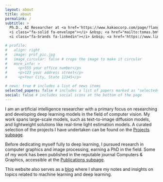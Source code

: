 ```yaml
---
layout: about
title: about
permalink: /
subtitle: >
  Ph.D., AI Researcher at <a href='https://www.kakaocorp.com/page/?lang=en'>Kakao Corporation</a>, South Korea <br> 
  <i class="fa-solid fa-envelope"></i> &nbsp; <a href="mailto:tomas.bmt@gmail.com">tomas.bmt@gmail.com</a> <br>
  <i class="fa-brands fa-linkedin"></i> &nbsp; <a href='https://www.linkedin.com/in/tuanminhbui/'>www.linkedin.com/in/tuanminhbui</a>

# profile:
#   align: right
#   image: prof_pic.jpg
#   image_circular: false # crops the image to make it circular
#   more_info: >
#     <p>555 your office number</p>
#     <p>123 your address street</p>
#     <p>Your City, State 12345</p>

# news: true # includes a list of news items
selected_papers: false # includes a list of papers marked as "selected={true}"
social: false # includes social icons at the bottom of the page
---
```


<!-- Write your biography here. Tell the world about yourself. Link to your favorite [subreddit](http://reddit.com). You can put a picture in, too. The code is already in, just name your picture `prof_pic.jpg` and put it in the `img/` folder.

Put your address / P.O. box / other info right below your picture. You can also disable any of these elements by editing `profile` property of the YAML header of your `_pages/about.md`. Edit `_bibliography/papers.bib` and Jekyll will render your [publications page](/al-folio/publications/) automatically.

Link to your social media connections, too. This theme is set up to use [Font Awesome icons](https://fontawesome.com/) and [Academicons](https://jpswalsh.github.io/academicons/), like the ones below. Add your Facebook, Twitter, LinkedIn, Google Scholar, or just disable all of them. -->

I am an artificial intelligence researcher with a primary focus on researching and developing deep learning models in the field of computer vision. My work spans large-scale models, such as text-to-image diffusion models, and lightweight solutions like real-time light estimation models. A curated selection of the projects I have undertaken can be found on the [Projects subpage](/projects).

Before dedicating myself fully to deep learning, I pursued research in computer graphics and image processing, earning a PhD in the field. Some of my work has been published in the reputable journal Computers & Graphics, accessible at the [Publications subpage](/publications/).

This website also serves as a [blog](/blog) where I share my notes and insights on topics related to machine learning and deep learning.
